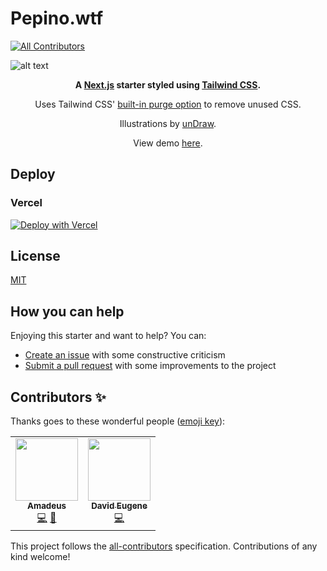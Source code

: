# Pepino.wtf

<!-- ALL-CONTRIBUTORS-BADGE:START - Do not remove or modify this section -->

[![All Contributors](https://img.shields.io/badge/all_contributors-2-orange.svg?style=flat-square)](#contributors-)

<!-- ALL-CONTRIBUTORS-BADGE:END -->

![alt text](https://github.com/taylorbryant/next-starter-tailwind/blob/master/public/screenshot.png "Screenshot of Tailwind Next.js Starter homepage")

 <div align="center">
 <p><strong>A <a href="https://nextjs.org" target="_blank">Next.js</a> starter styled using <a href="https://tailwindcss.com/" target="_blank">Tailwind CSS</a>.</strong></p>
 <p>Uses Tailwind CSS' <a href="https://tailwindcss.com/docs/controlling-file-size" target="_blank">built-in purge option</a> to remove unused CSS.</p>
 <p>Illustrations by <a href="https://undraw.co/" target="_blank">unDraw</a>.</p>
 <p>View demo <a href="https://next-starter-tailwind.taylorbryant.dev" target="_blank">here</a>.</p>
</div>

## Deploy

### Vercel

[![Deploy with Vercel](https://vercel.com/button)](https://vercel.com/import/git?s=https%3A%2F%2Fgithub.com%2Ftaylorbryant%2Fnext-starter-tailwind%2Ftree%2Fmaster)

## License

[MIT](https://github.com/taylorbryant/next-starter-tailwind/blob/master/LICENSE.md)

## How you can help

Enjoying this starter and want to help? You can:

- [Create an issue](https://github.com/taylorbryant/next-starter-tailwind/issues/new) with some constructive criticism
- [Submit a pull request](https://github.com/taylorbryant/next-starter-tailwind/compare) with some improvements to the project

## Contributors ✨

Thanks goes to these wonderful people ([emoji key](https://allcontributors.org/docs/en/emoji-key)):

<!-- ALL-CONTRIBUTORS-LIST:START - Do not remove or modify this section -->
<!-- prettier-ignore-start -->
<!-- markdownlint-disable -->
<table>
  <tr>
    <td align="center"><a href="https://github.com/Mozart409"><img src="https://avatars2.githubusercontent.com/u/38767929?v=4" width="100px;" alt=""/><br /><sub><b>Amadeus</b></sub></a><br /><a href="https://github.com/taylorbryant/next-starter-tailwind/commits?author=Mozart409" title="Code">💻</a> <a href="#ideas-Mozart409" title="Ideas, Planning, & Feedback">🤔</a></td>
    <td align="center"><a href="https://www.synaptech.fr"><img src="https://avatars3.githubusercontent.com/u/10560326?v=4" width="100px;" alt=""/><br /><sub><b>David Eugene</b></sub></a><br /><a href="https://github.com/taylorbryant/next-starter-tailwind/commits?author=egdavid" title="Code">💻</a></td>
  </tr>
</table>

<!-- markdownlint-enable -->
<!-- prettier-ignore-end -->

<!-- ALL-CONTRIBUTORS-LIST:END -->

This project follows the [all-contributors](https://github.com/all-contributors/all-contributors) specification. Contributions of any kind welcome!
